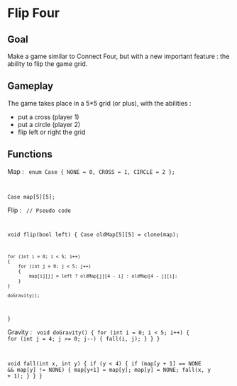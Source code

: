 Flip Four
=========

Goal
----
Make a game similar to Connect Four, but with a new important feature : the ability to flip the game grid.
    
Gameplay
--------
The game takes place in a 5*5 grid (or plus), with the abilities :

* put a cross (player 1)
* put a circle (player 2)
* flip left or right the grid

Functions
---------

Map :
<code>
enum Case
{
    NONE = 0,
    CROSS = 1,
    CIRCLE = 2
};

Case map[5][5];
</code>

Flip :
<code>
// Pseudo code

void flip(bool left)
{
    Case oldMap[5][5] = clone(map);
    
    for (int i = 0; i < 5; i++)
    {
        for (int j = 0; j < 5; j++)
        {
            map[i][j] = left ? oldMap[j][4 - i] : oldMap[4 - j][i];
        }
    }
    
    doGravity();
}
</code>

Gravity :
<code>
void doGravity()
{
    for (int i = 0; i < 5; i++)
    {
        for (int j = 4; j >= 0; j--)
        {
            fall(i, j);
        }
    }
}

void fall(int x, int y)
{
    if (y < 4)
    {
        if (map[y + 1] == NONE && map[y] != NONE)
        {
            map[y+1] = map[y];
            map[y] = NONE;
            fall(x, y + 1);
        }
    }
}
</code>
